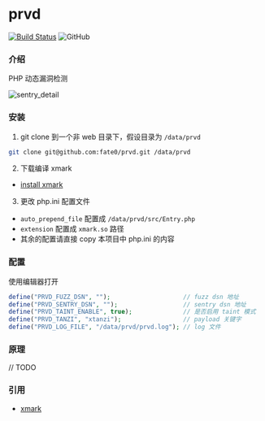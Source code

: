 # prvd 

[![Build Status](https://travis-ci.org/fate0/prvd.svg?branch=master)](https://travis-ci.org/fate0/prvd)
![GitHub](https://img.shields.io/github/license/fate0/prvd.svg)


### 介绍

PHP 动态漏洞检测

![sentry_detail](https://raw.githubusercontent.com/fate0/prvd/master/artwork/sentry_detail.png)


### 安装

1. git clone 到一个非 web 目录下，假设目录为 `/data/prvd`

``` sh
git clone git@github.com:fate0/prvd.git /data/prvd
```

2. 下载编译 xmark

* [install xmark](https://github.com/fate0/xmark)

3. 更改 php.ini 配置文件

* `auto_prepend_file` 配置成 `/data/prvd/src/Entry.php`
* `extension` 配置成 `xmark.so` 路径
* 其余的配置请直接 copy 本项目中 php.ini 的内容

### 配置

使用编辑器打开 

``` php
define("PRVD_FUZZ_DSN", "");                    // fuzz dsn 地址
define("PRVD_SENTRY_DSN", "");                  // sentry dsn 地址
define("PRVD_TAINT_ENABLE", true);              // 是否启用 taint 模式
define("PRVD_TANZI", "xtanzi");                 // payload 关键字
define("PRVD_LOG_FILE", "/data/prvd/prvd.log"); // log 文件
```

### 原理

// TODO

### 引用

* [xmark](https://github.com/fate0/xmark)